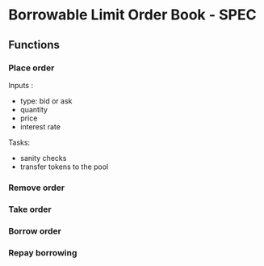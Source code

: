 # Borrowable Limit Order Book - SPEC

## Functions

### Place order

Inputs :

- type: bid or ask
- quantity
- price
- interest rate

Tasks:

- sanity checks
- transfer tokens to the pool

### Remove order

### Take order

### Borrow order

### Repay borrowing
